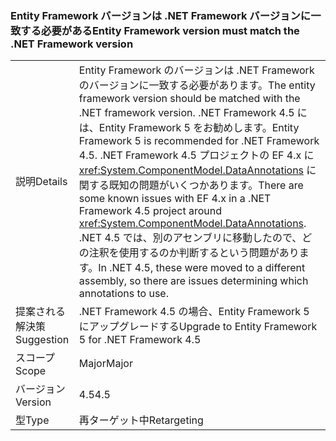 ### <a name="entity-framework-version-must-match-the-net-framework-version"></a><span data-ttu-id="3b88f-101">Entity Framework バージョンは .NET Framework バージョンに一致する必要がある</span><span class="sxs-lookup"><span data-stu-id="3b88f-101">Entity Framework version must match the .NET Framework version</span></span>

|   |   |
|---|---|
|<span data-ttu-id="3b88f-102">説明</span><span class="sxs-lookup"><span data-stu-id="3b88f-102">Details</span></span>|<span data-ttu-id="3b88f-103">Entity Framework のバージョンは .NET Framework のバージョンに一致する必要があります。</span><span class="sxs-lookup"><span data-stu-id="3b88f-103">The entity framework version should be matched with the .NET framework version.</span></span> <span data-ttu-id="3b88f-104">.NET Framework 4.5 には、Entity Framework 5 をお勧めします。</span><span class="sxs-lookup"><span data-stu-id="3b88f-104">Entity Framework 5 is recommended for .NET Framework 4.5.</span></span> <span data-ttu-id="3b88f-105">.NET Framework 4.5 プロジェクトの EF 4.x に <xref:System.ComponentModel.DataAnnotations> に関する既知の問題がいくつかあります。</span><span class="sxs-lookup"><span data-stu-id="3b88f-105">There are some known issues with EF 4.x in a .NET Framework 4.5 project around <xref:System.ComponentModel.DataAnnotations>.</span></span> <span data-ttu-id="3b88f-106">.NET 4.5 では、別のアセンブリに移動したので、どの注釈を使用するのか判断するという問題があります。</span><span class="sxs-lookup"><span data-stu-id="3b88f-106">In .NET 4.5, these were moved to a different assembly, so there are issues determining which annotations to use.</span></span>|
|<span data-ttu-id="3b88f-107">提案される解決策</span><span class="sxs-lookup"><span data-stu-id="3b88f-107">Suggestion</span></span>|<span data-ttu-id="3b88f-108">.NET Framework 4.5 の場合、Entity Framework 5 にアップグレードする</span><span class="sxs-lookup"><span data-stu-id="3b88f-108">Upgrade to Entity Framework 5 for .NET Framework 4.5</span></span>|
|<span data-ttu-id="3b88f-109">スコープ</span><span class="sxs-lookup"><span data-stu-id="3b88f-109">Scope</span></span>|<span data-ttu-id="3b88f-110">Major</span><span class="sxs-lookup"><span data-stu-id="3b88f-110">Major</span></span>|
|<span data-ttu-id="3b88f-111">バージョン</span><span class="sxs-lookup"><span data-stu-id="3b88f-111">Version</span></span>|<span data-ttu-id="3b88f-112">4.5</span><span class="sxs-lookup"><span data-stu-id="3b88f-112">4.5</span></span>|
|<span data-ttu-id="3b88f-113">型</span><span class="sxs-lookup"><span data-stu-id="3b88f-113">Type</span></span>|<span data-ttu-id="3b88f-114">再ターゲット中</span><span class="sxs-lookup"><span data-stu-id="3b88f-114">Retargeting</span></span>|

